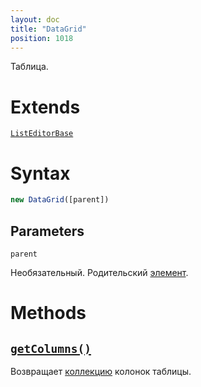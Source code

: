 ```yaml
---
layout: doc
title: "DataGrid"
position: 1018
---
```


Таблица.

# Extends

[`ListEditorBase`](../ListEditorBase/)

# Syntax

```js
new DataGrid([parent])
```

## Parameters

`parent`

Необязательный. Родительский [элемент](../../KeyConcepts/Element/).

# Methods

## [`getColumns()`](DataGrid.getColumns/)

Возвращает [коллекцию](../../KeyConcepts/Collection/) колонок таблицы.
